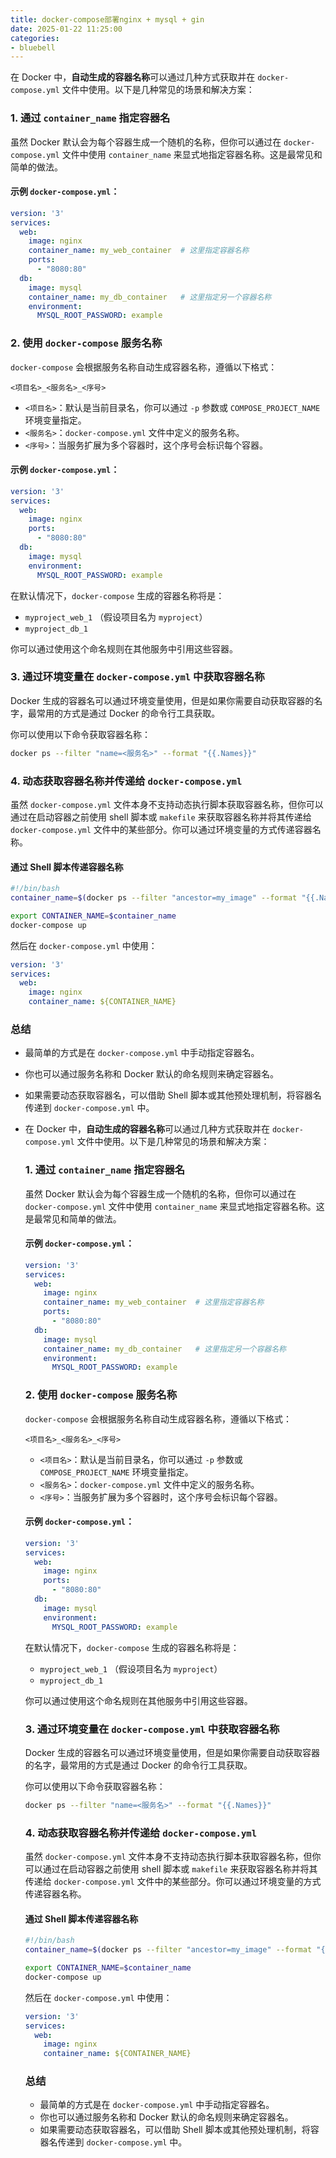 ```yaml
---
title: docker-compose部署nginx + mysql + gin
date: 2025-01-22 11:25:00
categories:
- bluebell
---
```

在 Docker 中，**自动生成的容器名称**可以通过几种方式获取并在 `docker-compose.yml` 文件中使用。以下是几种常见的场景和解决方案：

### 1. **通过 `container_name` 指定容器名**
虽然 Docker 默认会为每个容器生成一个随机的名称，但你可以通过在 `docker-compose.yml` 文件中使用 `container_name` 来显式地指定容器名称。这是最常见和简单的做法。

#### 示例 `docker-compose.yml`：
```yaml
version: '3'
services:
  web:
    image: nginx
    container_name: my_web_container  # 这里指定容器名称
    ports:
      - "8080:80"
  db:
    image: mysql
    container_name: my_db_container   # 这里指定另一个容器名称
    environment:
      MYSQL_ROOT_PASSWORD: example
```

### 2. **使用 `docker-compose` 服务名称**
`docker-compose` 会根据服务名称自动生成容器名称，遵循以下格式：

```
<项目名>_<服务名>_<序号>
```

- `<项目名>`：默认是当前目录名，你可以通过 `-p` 参数或 `COMPOSE_PROJECT_NAME` 环境变量指定。
- `<服务名>`：`docker-compose.yml` 文件中定义的服务名称。
- `<序号>`：当服务扩展为多个容器时，这个序号会标识每个容器。

#### 示例 `docker-compose.yml`：
```yaml
version: '3'
services:
  web:
    image: nginx
    ports:
      - "8080:80"
  db:
    image: mysql
    environment:
      MYSQL_ROOT_PASSWORD: example
```

在默认情况下，`docker-compose` 生成的容器名称将是：
- `myproject_web_1` （假设项目名为 `myproject`）
- `myproject_db_1`

你可以通过使用这个命名规则在其他服务中引用这些容器。

### 3. **通过环境变量在 `docker-compose.yml` 中获取容器名称**
Docker 生成的容器名可以通过环境变量使用，但是如果你需要自动获取容器的名字，最常用的方式是通过 Docker 的命令行工具获取。

你可以使用以下命令获取容器名称：
```bash
docker ps --filter "name=<服务名>" --format "{{.Names}}"
```

### 4. **动态获取容器名称并传递给 `docker-compose.yml`**
虽然 `docker-compose.yml` 文件本身不支持动态执行脚本获取容器名称，但你可以通过在启动容器之前使用 shell 脚本或 `makefile` 来获取容器名称并将其传递给 `docker-compose.yml` 文件中的某些部分。你可以通过环境变量的方式传递容器名称。

#### 通过 Shell 脚本传递容器名称
```bash
#!/bin/bash
container_name=$(docker ps --filter "ancestor=my_image" --format "{{.Names}}")

export CONTAINER_NAME=$container_name
docker-compose up
```

然后在 `docker-compose.yml` 中使用：
```yaml
version: '3'
services:
  web:
    image: nginx
    container_name: ${CONTAINER_NAME}
```

### 总结
- 最简单的方式是在 `docker-compose.yml` 中手动指定容器名。
- 你也可以通过服务名称和 Docker 默认的命名规则来确定容器名。
- 如果需要动态获取容器名，可以借助 Shell 脚本或其他预处理机制，将容器名传递到 `docker-compose.yml` 中。
- 在 Docker 中，**自动生成的容器名称**可以通过几种方式获取并在 `docker-compose.yml` 文件中使用。以下是几种常见的场景和解决方案：

  ### 1. **通过 `container_name` 指定容器名**
  虽然 Docker 默认会为每个容器生成一个随机的名称，但你可以通过在 `docker-compose.yml` 文件中使用 `container_name` 来显式地指定容器名称。这是最常见和简单的做法。

  #### 示例 `docker-compose.yml`：
  ```yaml
  version: '3'
  services:
    web:
      image: nginx
      container_name: my_web_container  # 这里指定容器名称
      ports:
        - "8080:80"
    db:
      image: mysql
      container_name: my_db_container   # 这里指定另一个容器名称
      environment:
        MYSQL_ROOT_PASSWORD: example
  ```

  ### 2. **使用 `docker-compose` 服务名称**
  `docker-compose` 会根据服务名称自动生成容器名称，遵循以下格式：

  ```
  <项目名>_<服务名>_<序号>
  ```

  - `<项目名>`：默认是当前目录名，你可以通过 `-p` 参数或 `COMPOSE_PROJECT_NAME` 环境变量指定。
  - `<服务名>`：`docker-compose.yml` 文件中定义的服务名称。
  - `<序号>`：当服务扩展为多个容器时，这个序号会标识每个容器。

  #### 示例 `docker-compose.yml`：
  ```yaml
  version: '3'
  services:
    web:
      image: nginx
      ports:
        - "8080:80"
    db:
      image: mysql
      environment:
        MYSQL_ROOT_PASSWORD: example
  ```

  在默认情况下，`docker-compose` 生成的容器名称将是：
  - `myproject_web_1` （假设项目名为 `myproject`）
  - `myproject_db_1`

  你可以通过使用这个命名规则在其他服务中引用这些容器。

  ### 3. **通过环境变量在 `docker-compose.yml` 中获取容器名称**
  Docker 生成的容器名可以通过环境变量使用，但是如果你需要自动获取容器的名字，最常用的方式是通过 Docker 的命令行工具获取。

  你可以使用以下命令获取容器名称：
  ```bash
  docker ps --filter "name=<服务名>" --format "{{.Names}}"
  ```

  ### 4. **动态获取容器名称并传递给 `docker-compose.yml`**
  虽然 `docker-compose.yml` 文件本身不支持动态执行脚本获取容器名称，但你可以通过在启动容器之前使用 shell 脚本或 `makefile` 来获取容器名称并将其传递给 `docker-compose.yml` 文件中的某些部分。你可以通过环境变量的方式传递容器名称。

  #### 通过 Shell 脚本传递容器名称
  ```bash
  #!/bin/bash
  container_name=$(docker ps --filter "ancestor=my_image" --format "{{.Names}}")
  
  export CONTAINER_NAME=$container_name
  docker-compose up
  ```

  然后在 `docker-compose.yml` 中使用：
  ```yaml
  version: '3'
  services:
    web:
      image: nginx
      container_name: ${CONTAINER_NAME}
  ```

  ### 总结
  - 最简单的方式是在 `docker-compose.yml` 中手动指定容器名。
  - 你也可以通过服务名称和 Docker 默认的命名规则来确定容器名。
  - 如果需要动态获取容器名，可以借助 Shell 脚本或其他预处理机制，将容器名传递到 `docker-compose.yml` 中。